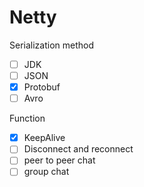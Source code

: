 # Netty

Serialization method
- [ ] JDK
- [ ] JSON
- [x] Protobuf
- [ ] Avro

Function
- [x] KeepAlive
- [ ] Disconnect and reconnect
- [ ] peer to peer chat 
- [ ] group chat
